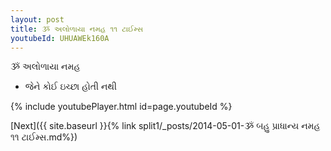 ```yaml
---
layout: post
title: ૐ અલોળાયા નમહ ૧૧ ટાઈમ્સ
youtubeId: UHUAWEk160A
---
```

 
 
 ૐ અલોળાયા નમહ  
 
 -  જેને કોઈ ઇચ્છા હોતી નથી 
 
  
 
  
 
 
 
 
 
 


{% include youtubePlayer.html id=page.youtubeId %}
 
[Next]({{ site.baseurl }}{% link  split1/_posts/2014-05-01-ૐ બહુ પ્રાધાન્ય નમહ ૧૧ ટાઈમ્સ.md%})
 
